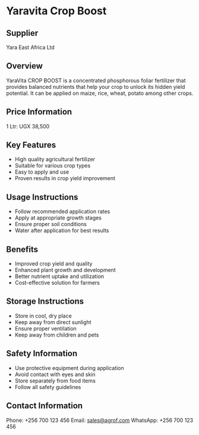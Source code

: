 # Yaravita Crop Boost

## Supplier
Yara East Africa Ltd

## Overview
YaraVita CROP BOOST is a concentrated phosphorous foliar fertilizer that provides balanced nutrients that help your crop to unlock its hidden yield potential. It can be applied on maize, rice, wheat, potato among other crops.

## Price Information
1 Ltr: UGX 38,500

## Key Features
- High quality agricultural fertilizer
- Suitable for various crop types
- Easy to apply and use
- Proven results in crop yield improvement

## Usage Instructions
- Follow recommended application rates
- Apply at appropriate growth stages
- Ensure proper soil conditions
- Water after application for best results

## Benefits
- Improved crop yield and quality
- Enhanced plant growth and development
- Better nutrient uptake and utilization
- Cost-effective solution for farmers

## Storage Instructions
- Store in cool, dry place
- Keep away from direct sunlight
- Ensure proper ventilation
- Keep away from children and pets

## Safety Information
- Use protective equipment during application
- Avoid contact with eyes and skin
- Store separately from food items
- Follow all safety guidelines

## Contact Information
Phone: +256 700 123 456
Email: sales@agrof.com
WhatsApp: +256 700 123 456
